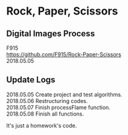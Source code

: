# Rock, Paper, Scissors

## Digital Images Process

F915  
<https://github.com/F915/Rock-Paper-Scissors>  
2018.05.05

## Update Logs

2018.05.05 Create project and test algorithms.  
2018.05.06 Restructuring codes.  
2018.05.07 Finish processFlame function.  
2018.05.08 Finish all functions.  

It's just a homework's code.  